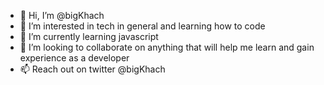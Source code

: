 - 👋 Hi, I’m @bigKhach
- 👀 I’m interested in tech in general and learning how to code
- 🌱 I’m currently learning javascript
- 💞️ I’m looking to collaborate on anything that will help me learn and gain experience as a developer
- 📫 Reach out on twitter @bigKhach

<!---
bigKhach/bigKhach is a ✨ special ✨ repository because its `README.md` (this file) appears on your GitHub profile.
You can click the Preview link to take a look at your changes.
--->
